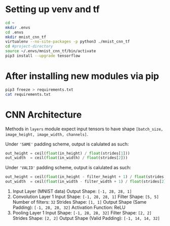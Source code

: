 # Setting up venv and tf

```bash
cd ~
mkdir .envs
cd .envs
mkdir mnist_cnn_tf
virtualenv --no-site-packages -p python3 ./mnist_cnn_tf
cd #project-directory
source ~/.envs/mnist_cnn_tf/bin/activate
pip3 install --upgrade tensorflow
```

# After installing new modules via pip
```bash
pip3 freeze > requirements.txt
cat requirements.txt
```

# CNN Architecture

Methods in `layers` module expect input tensors to have shape `[batch_size, image_height, image_width, channels]`.

Under `'SAME'` padding scheme, output is calulated as such:
```python
out_height = ceil(float(in_height) / float(strides[1]))
out_width  = ceil(float(in_width) / float(strides[2]))
```

Under `'VALID'` padding scheme, output is calulated as such:
```python
out_height = ceil(float(in_height - filter_height + 1) / float(strides[1]))
out_width  = ceil(float(in_width - filter_width + 1) / float(strides[2]))
```

1. Input Layer (MNIST data)
    Output Shape: `[-1, 28, 28, 1]`
2. Convolution Layer 1
   Input Shape: `[-1, 28, 28, 1]`
   Filter Shape: `[5, 5]`
   Number of filters: `32`
   Strides Shape: `[1, 1]`
   Output Shape (Same Padding): `[-1, 28, 28, 32]`
   Activation Function: ReLU
3. Pooling Layer 1
   Input Shape: `[-1, 28, 28, 32]`
   Filter Shape: `[2, 2]`
   Strides Shape: `[2, 2]`
   Output Shape (Valid Padding): `[-1, 14, 14, 32]`
